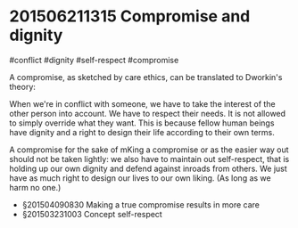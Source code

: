 # 201506211315 Compromise and dignity
#conflict #dignity #self-respect #compromise

A compromise, as sketched by care ethics, can be translated to Dworkin's theory:

When we're in conflict with someone, we have to take the interest of the other person into account. We have to respect their needs. It is not allowed to simply override what they want. This is because fellow human beings have dignity and a right to design their life according to their own terms.

A compromise for the sake of mKing a compromise or as the easier way out should not be taken lightly: we also have to maintain out self-respect, that is holding up our own dignity and defend against inroads from others. We just have as much right to design our lives to our own liking. (As long as we harm no one.)

- §201504090830 Making a true compromise results in more care
- §201503231003 Concept self-respect
